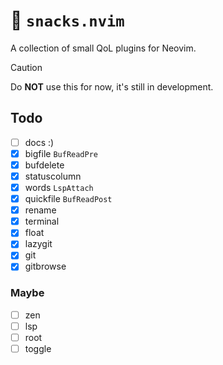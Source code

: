 # 🍿 `snacks.nvim`

A collection of small QoL plugins for Neovim.

> [!CAUTION]
> Do **NOT** use this for now, it's still in development.

## Todo

- [ ] docs :)
- [x] bigfile `BufReadPre`
- [x] bufdelete
- [x] statuscolumn
- [x] words `LspAttach`
- [x] quickfile `BufReadPost`
- [x] rename
- [x] terminal
- [x] float
- [x] lazygit
- [x] git
- [x] gitbrowse

### Maybe

- [ ] zen
- [ ] lsp
- [ ] root
- [ ] toggle
